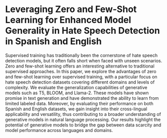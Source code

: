 # Leveraging Zero and Few-Shot Learning for Enhanced Model Generality in Hate Speech Detection in Spanish and English
Supervised training has traditionally been the cornerstone of hate speech detection models, but it often falls short when faced with unseen scenarios. Zero and few-shot learning offers an interesting alternative to traditional supervised approaches. In this paper, we explore the advantages of zero and few-shot learning over supervised training, with a particular focus on hate speech detection datasets covering different domains and levels of complexity. We evaluate the generalization capabilities of generative models such as T5, BLOOM, and Llama-2. These models have shown promise in text generation and have demonstrated the ability to learn from limited labeled data. Moreover, by evaluating their performance on both Spanish and English datasets, we gain insight into their cross-lingual applicability and versatility, thus contributing to a broader understanding of generative models in natural language processing. Our results highlight the potential of generative models to bridge the gap between data scarcity and model performance across languages and domains.